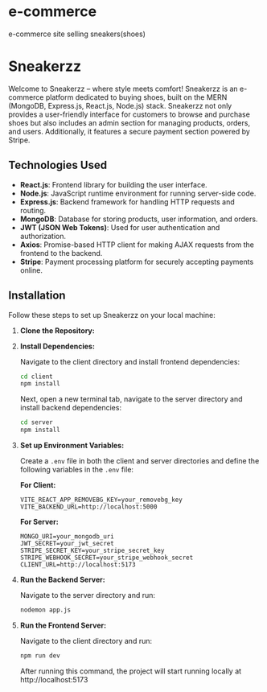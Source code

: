 # e-commerce
e-commerce site selling sneakers(shoes)
# Sneakerzz

Welcome to Sneakerzz – where style meets comfort! Sneakerzz is an e-commerce platform dedicated to buying shoes, built on the MERN (MongoDB, Express.js, React.js, Node.js) stack. Sneakerzz not only provides a user-friendly interface for customers to browse and purchase shoes but also includes an admin section for managing products, orders, and users. Additionally, it features a secure payment section powered by Stripe.

## Technologies Used

- **React.js**: Frontend library for building the user interface.
- **Node.js**: JavaScript runtime environment for running server-side code.
- **Express.js**: Backend framework for handling HTTP requests and routing.
- **MongoDB**: Database for storing products, user information, and orders.
- **JWT (JSON Web Tokens)**: Used for user authentication and authorization.
- **Axios**: Promise-based HTTP client for making AJAX requests from the frontend to the backend.
- **Stripe**: Payment processing platform for securely accepting payments online.

## Installation

Follow these steps to set up Sneakerzz on your local machine:

1.  **Clone the Repository:**

2.  **Install Dependencies:**

    Navigate to the client directory and install frontend dependencies:

    ```bash
    cd client
    npm install
    ```

    Next, open a new terminal tab, navigate to the server directory and install backend dependencies:

    ```bash
    cd server
    npm install
    ```

3.  **Set up Environment Variables:**

    Create a `.env` file in both the client and server directories and define the following variables in the `.env` file:

    **For Client:**

    ```plaintext
    VITE_REACT_APP_REMOVEBG_KEY=your_removebg_key
    VITE_BACKEND_URL=http://localhost:5000
    ```

    **For Server:**

    ```plaintext
    MONGO_URI=your_mongodb_uri
    JWT_SECRET=your_jwt_secret
    STRIPE_SECRET_KEY=your_stripe_secret_key
    STRIPE_WEBHOOK_SECRET=your_stripe_webhook_secret
    CLIENT_URL=http://localhost:5173
    ```

4.  **Run the Backend Server:**

    Navigate to the server directory and run:

    ```bash
    nodemon app.js
    ```

5.  **Run the Frontend Server:**

    Navigate to the client directory and run:

    ```bash
    npm run dev
    ```

    After running this command, the project will start running locally at http://localhost:5173
